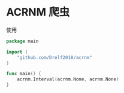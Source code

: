 # ACRNM 爬虫

使用

```go
package main

import (
	"github.com/Drelf2018/acrnm"
)

func main() {
	acrnm.Interval(acrnm.None, acrnm.None)
}
```